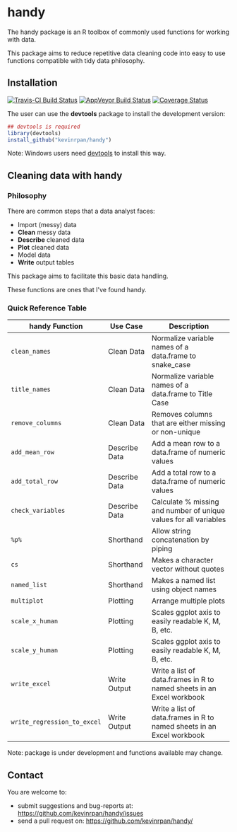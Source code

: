 # handy
The handy package is an R toolbox of commonly used functions for working with data. 

This package aims to reduce repetitive data cleaning code into easy to use functions compatible with tidy data philosophy.


## Installation

[![Travis-CI Build Status](https://travis-ci.org/KevinRPan/handy.svg?branch=master)](https://travis-ci.org/KevinRPan/handy)
[![AppVeyor Build Status](https://ci.appveyor.com/api/projects/status/github/KevinRPan/handy?branch=master&svg=true)](https://ci.appveyor.com/project/KevinRPan/handy)
[![Coverage Status](https://img.shields.io/codecov/c/github/KevinRPan/handy/master.svg)](https://codecov.io/github/KevinRPan/handy?branch=master)

The user can use the **devtools** package to install the development version:

```r
## devtools is required
library(devtools)
install_github("kevinrpan/handy")
```

Note: Windows users need [devtools](http://CRAN.R-project.org/package=devtools) to install this way.

## Cleaning data with handy

### Philosophy 

There are common steps that a data analyst faces:

- Import (messy) data
- **Clean** messy data
- **Describe** cleaned data
- **Plot** cleaned data
- Model data
- **Write** output tables

This package aims to facilitate this basic data handling. 

These functions are ones that I've found handy. 

### Quick Reference Table

| handy Function    | Use Case     | Description |
|-------------------|--------------|----------------------|
| `clean_names`     |  Clean Data      | Normalize variable names of a data.frame to snake_case |
| `title_names`     |  Clean Data      | Normalize variable names of a data.frame to Title Case |
| `remove_columns`  |  Clean Data      | Removes columns that are either missing or non-unique |   
| `add_mean_row`    |  Describe Data   | Add a mean row to a data.frame of numeric values |
| `add_total_row`   |  Describe Data   | Add a total row to a data.frame of numeric values |
| `check_variables` |  Describe Data   | Calculate % missing and number of unique values for all variables |
| `%p%`             |  Shorthand       | Allow string concatenation by piping |
| `cs`              |  Shorthand       | Makes a character vector without quotes |
| `named_list`      |  Shorthand       | Makes a named list using object names |
| `multiplot`       |  Plotting        | Arrange multiple plots |
| `scale_x_human`   |  Plotting        | Scales ggplot axis to easily readable K, M, B, etc. |
| `scale_y_human`   |  Plotting        | Scales ggplot axis to easily readable K, M, B, etc. |
| `write_excel`     |  Write Output    | Write a list of data.frames in R to named sheets in an Excel workbook |
| `write_regression_to_excel` | Write Output | Write a list of data.frames in R to named sheets in an Excel workbook |

Note: package is under development and functions available may change. 

## Contact

You are welcome to:
* submit suggestions and bug-reports at: <https://github.com/kevinrpan/handy/issues>
* send a pull request on: <https://github.com/kevinrpan/handy/>

